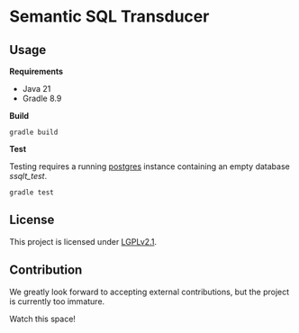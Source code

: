 # Semantic SQL Transducer

## Usage

**Requirements**

- Java 21
- Gradle 8.9

**Build**

`gradle build`

**Test**

Testing requires a running [postgres](https://www.postgresql.org/) instance containing an empty database *ssqlt_test*.

`gradle test`

## License

This project is licensed under [LGPLv2.1](https://github.com/unibz-krdb/SemanticSQLTransducer/blob/main/LICENSE).

## Contribution

We greatly look forward to accepting external contributions, but the project is currently too immature. 

Watch this space!
